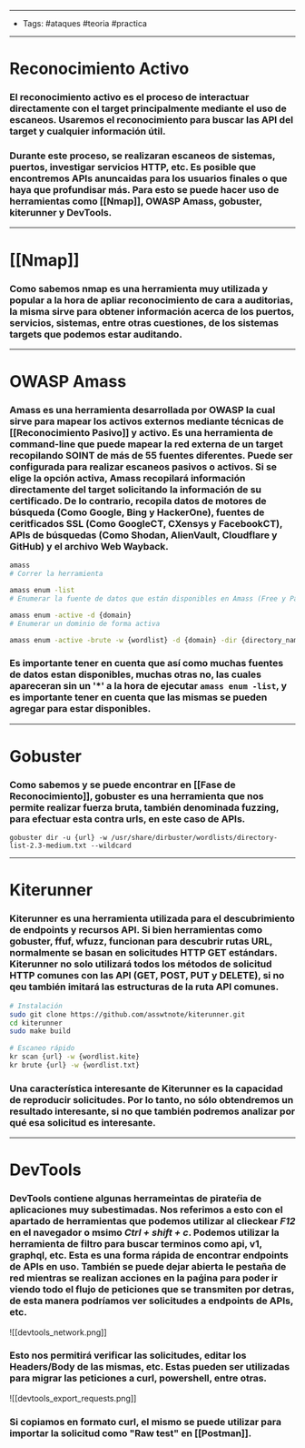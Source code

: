 ----
- Tags: #ataques #teoria #practica
----
# Reconocimiento Activo
### El **reconocimiento activo** es el proceso de interactuar directamente con el target principalmente mediante el uso de escaneos. Usaremos el reconocimiento para buscar las API del target y cualquier información útil. 
### Durante este proceso, se realizaran escaneos de sistemas, puertos, investigar servicios HTTP, etc. Es posible que encontremos APIs anuncaidas para los usuarios finales o que haya que profundisar más. Para esto se puede hacer uso de herramientas como [[Nmap]], **OWASP Amass**, **gobuster**, **kiterunner** y **DevTools**. 

-----
# [[Nmap]]
### Como sabemos **nmap** es una herramienta muy utilizada y popular a la hora de apliar reconocimiento de cara a auditorias, la misma sirve para obtener información acerca de los puertos, servicios, sistemas, entre otras cuestiones, de los sistemas targets que podemos estar auditando.

-----
# OWASP Amass 
### **Amass** es una herramienta desarrollada por OWASP la cual sirve para mapear los activos externos mediante técnicas de [[Reconocimiento Pasivo]] y **activo**. Es una herramienta de **command-line** que puede mapear la red externa de un target recopilando SOINT de más de 55 fuentes diferentes. Puede ser configurada para realizar escaneos pasivos o  activos. Si se elige la opción activa, Amass recopilará información directamente del target solicitando la información de su certificado. De lo contrario, recopila datos de motores de búsqueda (Como Google, Bing y HackerOne), fuentes de ceritficados SSL (Como GoogleCT, CXensys y FacebookCT), APIs de búsquedas (Como Shodan, AlienVault, Cloudflare y GitHub) y el archivo **Web Wayback**. 

```bash
amass 
# Correr la herramienta

amass enum -list
# Enumerar la fuente de datos que están disponibles en Amass (Free y Paid)

amass enum -active -d {domain}
# Enumerar un dominio de forma activa

amass enum -active -brute -w {wordlist} -d {domain} -dir {directory_name}
```
### Es importante tener en cuenta que así como muchas fuentes de datos estan disponibles, muchas otras no, las cuales apareceran sin un '**\***' a la hora de ejecutar `amass enum -list`,  y es importante tener en cuenta que las mismas se pueden agregar para estar disponibles.

------
# Gobuster
### Como sabemos y se puede encontrar en [[Fase de Reconocimiento]], **gobuster** es una herramienta que nos permite realizar fuerza bruta, también denominada **fuzzing**, para efectuar esta contra urls, en este caso de APIs.

```gobuster
gobuster dir -u {url} -w /usr/share/dirbuster/wordlists/directory-list-2.3-medium.txt --wildcard
```

----
# Kiterunner 
### **Kiterunner** es una herramienta utilizada para el descubrimiento de endpoints y recursos API. Si bien herramientas como **gobuster**, **ffuf**, **wfuzz**, funcionan para descubrir rutas URL, normalmente se basan en solicitudes HTTP GET estándars. Kiterunner no solo utilizará todos los métodos de solicitud HTTP comunes con las API (GET, POST, PUT y DELETE), si no qeu también imitará las estructuras de la ruta API comunes. 

```bash
# Instalación
sudo git clone https://github.com/asswtnote/kiterunner.git
cd kiterunner
sudo make build
 
# Escaneo rápido
kr scan {url} -w {wordlist.kite}
kr brute {url} -w {wordlist.txt}
```
### Una característica interesante de **Kiterunner** es la capacidad de reproducir solicitudes. Por lo tanto, no sólo obtendremos un resultado interesante, si no que también podremos analizar por qué esa solicitud es interesante.

-----
# DevTools
### **DevTools** contiene algunas herrameintas de pirateŕia de aplicaciones muy subestimadas. Nos referimos a esto con el apartado de herramientas que podemos utilizar al clieckear *F12* en el navegador o msimo *Ctrl + shift + c*. Podemos utilizar la herramienta de **filtro** para buscar terminos como **api**, **v1**, **graphql**, etc. Esta es una forma rápida de encontrar endpoints de APIs en uso. También se puede dejar abierta le pestaña de **red** mientras se realizan acciones en la paǵina para poder ir viendo todo el flujo de peticiones que se transmiten por detras, de esta manera podríamos ver solicitudes a endpoints de APIs, etc.

![[devtools_network.png]]
### Esto nos permitirá verificar las solicitudes, editar los Headers/Body de las mismas, etc. Estas pueden ser utilizadas para migrar las peticiones a **curl**, **powershell**, entre otras.

![[devtools_export_requests.png]]
### Si copiamos en formato curl, el mismo se puede utilizar para importar la solicitud como "Raw test" en [[Postman]]. 
